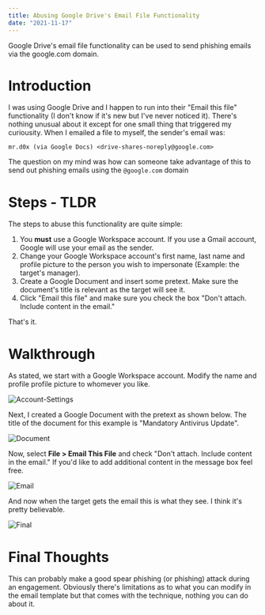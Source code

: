 ```yaml
---
title: Abusing Google Drive's Email File Functionality
date: "2021-11-17"
---
```


Google Drive's email file functionality can be used to send phishing emails via the google.com domain<!-- end -->.

# Introduction

I was using Google Drive and I happen to run into their "Email this file" functionality (I don't know if it's new but I've never noticed it). There's nothing unusual about it except for one small thing that triggered my curiousity. When I emailed a file to myself, the sender's email was:

```mr.d0x (via Google Docs) <drive-shares-noreply@google.com> ```

The question on my mind was how can someone take advantage of this to send out phishing emails using the `@google.com` domain

# Steps - TLDR

The steps to abuse this functionality are quite simple:

1. You **must** use a Google Workspace account. If you use a Gmail account, Google will use your email as the sender.
2. Change your Google Workspace account's first name, last name and profile picture to the person you wish to impersonate (Example: the target's manager).
3. Create a Google Document and insert some pretext. Make sure the document's title is relevant as the target will see it.
4. Click "Email this file" and make sure you check the box "Don't attach. Include content in the email."

That's it.

# Walkthrough

As stated, we start with a Google Workspace account. Modify the name and profile profile picture to whomever you like.

![Account-Settings](./account_name.png)

Next, I created a Google Document with the pretext as shown below. The title of the document for this example is "Mandatory Antivirus Update".

![Document](./doc.png)


Now, select **File > Email This File** and check "Don't attach. Include content in the email." If you'd like to add additional content in the message box feel free.

![Email](./email_this_file.png)

And now when the target gets the email this is what they see. I think it's pretty believable.

![Final](./final.png)

# Final Thoughts

This can probably make a good spear phishing (or phishing) attack during an engagement. Obviously there's limitations as to what you can modify in the email template but that comes with the technique, nothing you can do about it.